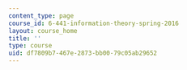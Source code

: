 ```yaml
---
content_type: page
course_id: 6-441-information-theory-spring-2016
layout: course_home
title: ''
type: course
uid: df7809b7-467e-2873-bb00-79c05ab29652
---
```

